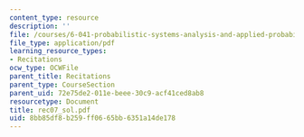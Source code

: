 ```yaml
---
content_type: resource
description: ''
file: /courses/6-041-probabilistic-systems-analysis-and-applied-probability-spring-2006/8bb85df8b259ff0665bb6351a14de178_rec07_sol.pdf
file_type: application/pdf
learning_resource_types:
- Recitations
ocw_type: OCWFile
parent_title: Recitations
parent_type: CourseSection
parent_uid: 72e75de2-011e-beee-30c9-acf41ced8ab8
resourcetype: Document
title: rec07_sol.pdf
uid: 8bb85df8-b259-ff06-65bb-6351a14de178
---
```

